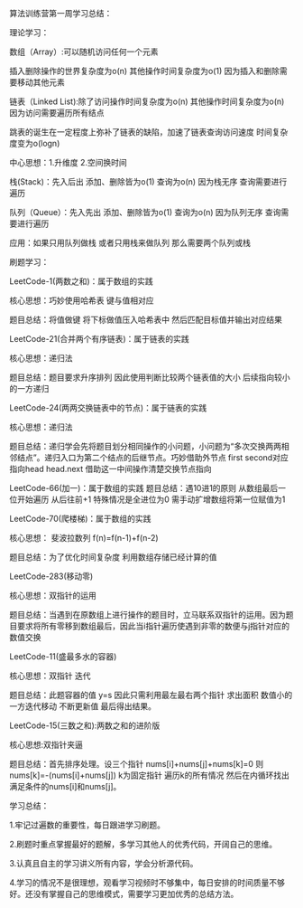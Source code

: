 算法训练营第一周学习总结：

理论学习：

数组（Array）:可以随机访问任何一个元素 

插入删除操作的世界复杂度为o(n) 其他操作时间复杂度为o(1) 因为插入和删除需要移动其他元素



链表（Linked List):除了访问操作时间复杂度为o(n) 其他操作时间复杂度为o(n) 因为访问需要遍历所有结点

跳表的诞生在一定程度上弥补了链表的缺陷，加速了链表查询访问速度 时间复杂度变为o(logn)

中心思想：1.升维度 2.空间换时间





栈(Stack)：先入后出 添加、删除皆为o(1)  查询为o(n) 因为栈无序 查询需要进行遍历

队列（Queue）：先入先出 添加、删除皆为o(1)  查询为o(n) 因为队列无序 查询需要进行遍历



应用：如果只用队列做栈  或者只用栈来做队列 那么需要两个队列或栈



刷题学习：

LeetCode-1(两数之和)：属于数组的实践

核心思想：巧妙使用哈希表 键与值相对应

题目总结：将值做键 将下标做值压入哈希表中 然后匹配目标值并输出对应结果



LeetCode-21(合并两个有序链表)：属于链表的实践

核心思想：递归法 

题目总结：题目要求升序排列 因此使用判断比较两个链表值的大小 后续指向较小的一方递归



LeetCode-24(两两交换链表中的节点)：属于链表的实践

核心思想：递归法

题目总结：递归学会先将题目划分相同操作的小问题，小问题为“多次交换两两相邻结点”。递归入口为第二个结点的后继节点。巧妙借助外节点 first second对应指向head head.next  借助这一中间操作清楚交换节点指向



LeetCode-66(加一)：属于数组的实践
题目总结：遇10进1的原则 从数组最后一位开始遍历 从后往前+1  特殊情况是全进位为0 需手动扩增数组将第一位赋值为1



LeetCode-70(爬楼梯)：属于数组的实践

核心思想： 斐波拉数列 f(n)=f(n-1)+f(n-2)

题目总结：为了优化时间复杂度 利用数组存储已经计算的值 



LeetCode-283(移动零)

核心思想：双指针的运用

题目总结：当遇到在原数组上进行操作的题目时，立马联系双指针的运用。因为题目要求将所有零移到数组最后，因此当i指针遍历使遇到非零的数便与j指针对应的数值交换



LeetCode-11(盛最多水的容器)

核心思想：双指针 迭代

题目总结：此题容器的值 y=s 因此只需利用最左最右两个指针 求出面积 数值小的一方迭代移动 不断更新值 最后得出结果。



LeetCode-15(三数之和):两数之和的进阶版

核心思想:双指针夹逼

题目总结：首先排序处理。设三个指针 nums[i]+nums[j]+nums[k]=0 则nums[k]=-(nums[i]+nums[j])   k为固定指针 遍历k的所有情况 然后在内循环找出满足条件的nums[i]和nums[j]。



学习总结：

1.牢记过遍数的重要性，每日跟进学习刷题。

2.刷题时重点掌握最好的题解，多学习其他人的优秀代码，开阔自己的思维。

3.认真且自主的学习讲义所有内容，学会分析源代码。

4.学习的情况不是很理想，观看学习视频时不够集中，每日安排的时间质量不够好。还没有掌握自己的思维模式，需要学习更加优秀的总结方法。